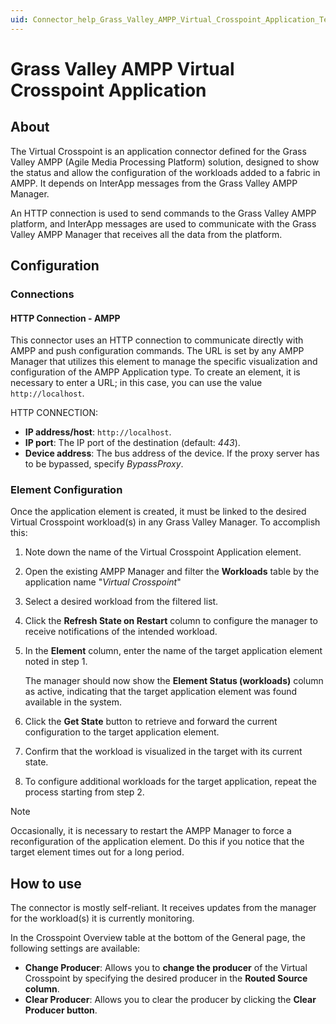 ```yaml
---
uid: Connector_help_Grass_Valley_AMPP_Virtual_Crosspoint_Application_Technical
---
```


# Grass Valley AMPP Virtual Crosspoint Application

## About

The Virtual Crosspoint is an application connector defined for the Grass Valley AMPP (Agile Media Processing Platform) solution, designed to show the status and allow the configuration of the workloads added to a fabric in AMPP. It depends on InterApp messages from the Grass Valley AMPP Manager.

An HTTP connection is used to send commands to the Grass Valley AMPP platform, and InterApp messages are used to communicate with the Grass Valley AMPP Manager that receives all the data from the platform.

## Configuration

### Connections

#### HTTP Connection - AMPP

This connector uses an HTTP connection to communicate directly with AMPP and push configuration commands. The URL is set by any AMPP Manager that utilizes this element to manage the specific visualization and configuration of the AMPP Application type. To create an element, it is necessary to enter a URL; in this case, you can use the value `http://localhost`.

HTTP CONNECTION:

- **IP address/host**: `http://localhost`.
- **IP port**: The IP port of the destination (default: *443*).
- **Device address**: The bus address of the device. If the proxy server has to be bypassed, specify *BypassProxy*.

### Element Configuration

Once the application element is created, it must be linked to the desired Virtual Crosspoint workload(s) in any Grass Valley Manager. To accomplish this:

1. Note down the name of the Virtual Crosspoint Application element.

1. Open the existing AMPP Manager and filter the **Workloads** table by the application name "*Virtual Crosspoint*"

1. Select a desired workload from the filtered list.

1. Click the **Refresh State on Restart** column to configure the manager to receive notifications of the intended workload.

1. In the **Element** column, enter the name of the target application element noted in step 1.

   The manager should now show the **Element Status (workloads)** column as active, indicating that the target application element was found available in the system.

1. Click the **Get State** button to retrieve and forward the current configuration to the target application element.

1. Confirm that the workload is visualized in the target with its current state.

1. To configure additional workloads for the target application, repeat the process starting from step 2.

> [!NOTE]
> Occasionally, it is necessary to restart the AMPP Manager to force a reconfiguration of the application element. Do this if you notice that the target element times out for a long period.

## How to use

The connector is mostly self-reliant. It receives updates from the manager for the workload(s) it is currently monitoring.

In the Crosspoint Overview table at the bottom of the General page, the following settings are available:

- **Change Producer**: Allows you to **change the producer** of the Virtual Crosspoint by specifying the desired producer in the **Routed Source column**.
- **Clear Producer**: Allows you to clear the producer by clicking the **Clear Producer button**.
